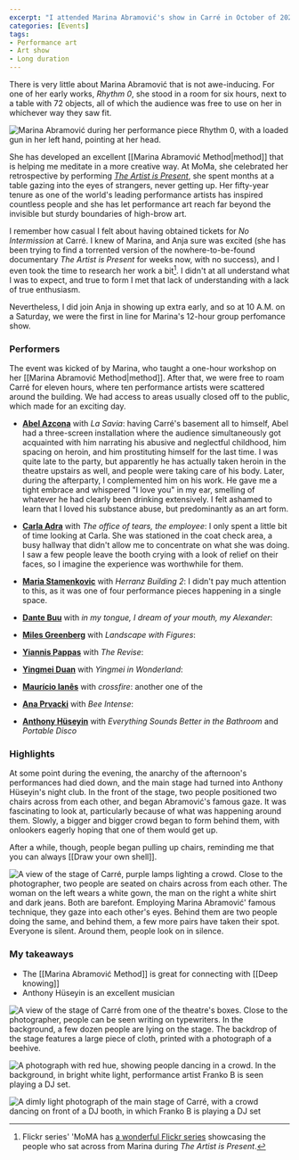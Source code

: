 ```yaml
---
excerpt: "I attended Marina Abramović's show in Carré in October of 2022."
categories: [Events]
tags:
- Performance art
- Art show
- Long duration
---
```

There is very little about Marina Abramović that is not awe-inducing. For one of her early works, _Rhythm 0_, she stood in a room for six hours, next to a table with 72 objects, all of which the audience was free to use on her in whichever way they saw fit. 

![Marina Abramović during her performance piece _Rhythm 0_, with a loaded gun in her left hand, pointing at her head.](https://res.cloudinary.com/dbi2zounq/image/upload/c_scale,w_700/v1667834197/zinzy.website/marina-abramovic-rhythm-0.png)

She has developed an excellent [[Marina Abramović Method|method]] that is helping me meditate in a more creative way. At MoMa, she celebrated her retrospective by performing _[The Artist is Present](https://www.moma.org/calendar/exhibitions/964)_, she spent months at a table gazing into the eyes of strangers, never getting up. Her fifty-year tenure as one of the world's leading performance artists has inspired countless people and she has let performance art reach far beyond the invisible but sturdy boundaries of high-brow art.

I remember how casual I felt about having obtained tickets for _No Intermission_ at Carré. I knew of Marina, and Anja sure was excited (she has been trying to find a torrented version of the nowhere-to-be-found documentary _The Artist is Present_ for weeks now, with no success), and I even took the time to research her work a bit[^1]. I didn't at all understand what I was to expect, and true to form I met that lack of understanding with a lack of true enthusiasm.

Nevertheless, I did join Anja in showing up extra early, and so at 10 A.M. on a Saturday, we were the first in line for Marina's 12-hour group perfomance show.

### Performers
The event was kicked of by Marina, who taught a one-hour workshop on her [[Marina Abramović Method|method]]. After that, we were free to roam Carré for eleven hours, where ten performance artists were scattered around the building. We had access to areas usually closed off to the public, which made for an exciting day.

- **[Abel Azcona](https://abelazcona.art/)**  with _La Savia_: having Carré's basement all to himself, Abel had a three-screen installation where the audience simultaneously got acquainted with him narrating his abusive and neglectful childhood, him spacing on heroin, and him prostituting himself for the last time. I was quite late to the party, but apparently he has actually taken heroin in the theatre upstairs as well, and people were taking care of his body. Later, during the afterparty, I complemented him on his work. He gave me a tight embrace and whispered "I love you" in my ear, smelling of whatever he had clearly been drinking extensively. I felt ashamed to learn that I loved his substance abuse, but predominantly as an art form.

- **[Carla Adra](http://carlaadra.com/)** with _The office of tears, the employee_: I only spent a little bit of time looking at Carla. She was stationed in the coat check area, a busy hallway that didn't allow me to concentrate on what she was doing. I saw a few people leave the booth crying with a look of relief on their faces, so I imagine the experience was worthwhile for them. 

- **[Maria Stamenkovic](https://www.stamenkovicherranz.com/)** with _Herranz Building 2_: I didn't pay much attention to this, as it was one of four performance pieces happening in a single space. 
- **[Dante Buu](https://www.dantebuu.com/)** with _in my tongue, I dream of your mouth, my Alexander_: 
- **[Miles Greenberg](https://www.milesgreenberg.com/)** with _Landscape with Figures_: 
- **[Yiannis Pappas](https://yiannispappas.com/)** with _The Revise_: 
- **[Yingmei Duan](https://www.yingmei-art.com/)** with _Yingmei in Wonderland_: 
- **[Maurício Ianês](https://www.instagram.com/mauricioianes)** with _crossfire_: another one of the 
- **[Ana Prvacki](https://anaprvacki.com/)** with _Bee Intense_:
- **[Anthony Hüseyin](https://www.anthonyhuseyin.com/)** with _Everything Sounds Better in the Bathroom_ and _Portable Disco_

### Highlights
At some point during the evening, the anarchy of the afternoon's performances had died down, and the main stage had turned into  Anthony Hüseyin's night club. In the front of the stage, two people positioned two chairs across from each other, and began Abramović's famous gaze. It was fascinating to look at, particularly because of what was happening around them. Slowly, a bigger and bigger crowd began to form behind them, with onlookers eagerly hoping that one of them would get up. 

After a while, though, people began pulling up chairs, reminding me that you can always [[Draw your own shell]].

![A view of the stage of Carré, purple lamps lighting a crowd. Close to the photographer, two people are seated on chairs across from each other. The woman on the left wears a white gown, the man on the right a white shirt and dark jeans. Both are barefont. Employing Marina Abramović' famous technique, they gaze into each other's eyes. Behind them are two people doing the same, and behind them, a few more pairs have taken their spot. Everyone is silent. Around them, people look on in silence.](https://res.cloudinary.com/dbi2zounq/image/upload/c_scale,w_1200/v1667837939/zinzy.website/46DE0897-D685-43FA-9D42-68FCFBAA75D4_vzj6sl.jpg)

### My takeaways
- The [[Marina Abramović Method]] is great for connecting with [[Deep knowing]]
- Anthony Hüseyin is an excellent musician

![A view of the stage of Carré from one of the theatre's boxes. Close to the photographer, people can be seen writing on typewriters. In the background, a few dozen people are lying on the stage. The backdrop of the stage features a large piece of cloth, printed with a photograph of a beehive.](https://res.cloudinary.com/dbi2zounq/image/upload/c_scale,w_1200/v1667837999/zinzy.website/ECD1C131-6F84-4AC5-970B-4992B14679B5_nicug6.jpg)

![A photograph with red hue, showing people dancing in a crowd. In the background, in bright white light, performance artist Franko B is seen playing a DJ set.](https://res.cloudinary.com/dbi2zounq/image/upload/c_scale,w_1200/v1667837769/zinzy.website/4D216A78-84F5-4514-8144-CA07E84D50B7_mxt3cz.jpg)

![A dimly light photograph of the main stage of Carré, with a crowd dancing on front of a DJ booth, in which Franko B is playing a DJ set](https://res.cloudinary.com/dbi2zounq/image/upload/c_scale,w_800/v1667727706/zinzy.website/E55143BD-CAB9-4111-A78B-3F5DDD5F8B7A_ztdyx3.jpg)

[^1]: Flickr series' 'MoMA has [a wonderful Flickr series](https://www.flickr.com/photos/themuseumofmodernart/albums/72157623741486824) showcasing the people who sat across from Marina during _The Artist is Present_.